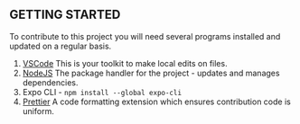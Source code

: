 ## GETTING STARTED

To contribute to this project you will need several programs installed and updated on a regular basis.

1. [VSCode](https://code.visualstudio.com/Download)
   This is your toolkit to make local edits on files.
2. [NodeJS](https://nodejs.org/en/)
   The package handler for the project - updates and manages dependencies.
3. Expo CLI - `npm install --global expo-cli`
4. [Prettier](https://marketplace.visualstudio.com/items?itemName=esbenp.prettier-vscode)
   A code formatting extension which ensures contribution code is uniform.
